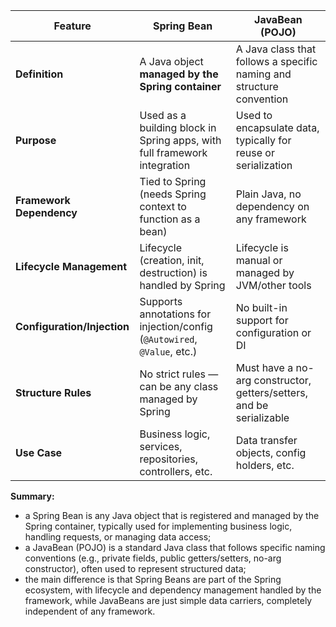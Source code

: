 
| Feature                     | Spring Bean                                                              | JavaBean (POJO)                                                      |
|-----------------------------|--------------------------------------------------------------------------|----------------------------------------------------------------------|
| **Definition**              | A Java object **managed by the Spring container**                        | A Java class that follows a specific naming and structure convention |
| **Purpose**                 | Used as a building block in Spring apps, with full framework integration | Used to encapsulate data, typically for reuse or serialization       |
| **Framework Dependency**    | Tied to Spring (needs Spring context to function as a bean)              | Plain Java, no dependency on any framework                           |
| **Lifecycle Management**    | Lifecycle (creation, init, destruction) is handled by Spring             | Lifecycle is manual or managed by JVM/other tools                    |
| **Configuration/Injection** | Supports annotations for injection/config (`@Autowired`, `@Value`, etc.) | No built-in support for configuration or DI                          |
| **Structure Rules**         | No strict rules — can be any class managed by Spring                     | Must have a no-arg constructor, getters/setters, and be serializable |
| **Use Case**                | Business logic, services, repositories, controllers, etc.                | Data transfer objects, config holders, etc.                          |

**Summary:**
- a Spring Bean is any Java object that is registered and managed by the Spring container, 
typically used for implementing business logic, handling requests, or managing data access;
- a JavaBean (POJO) is a standard Java class that follows specific naming conventions (e.g.,
private fields, public getters/setters, no-arg constructor), often used to represent structured data;
- the main difference is that Spring Beans are part of the Spring ecosystem, with lifecycle and
dependency management handled by the framework, while JavaBeans are just simple data carriers,
completely independent of any framework.
